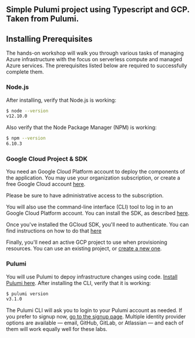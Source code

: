 ## Simple Pulumi project using Typescript and GCP. Taken from Pulumi.
## Installing Prerequisites

The hands-on workshop will walk you through various tasks of managing Azure infrastructure with the focus on serverless compute and managed Azure services. The prerequisites listed below are required to successfully complete them.

### Node.js

After installing, verify that Node.js is working:

```bash
$ node --version
v12.10.0
```

Also verify that the Node Package Manager (NPM) is working:

```bash
$ npm --version
6.10.3
```

### Google Cloud Project & SDK

You need an Google Cloud Platform account to deploy the components of the application. You may use your organization subscription, or create a free Google Cloud account [here](https://cloud.google.com/getting-started).

Please be sure to have administrative access to the subscription.

You will also use the command-line interface (CLI) tool to log in to an Google Cloud Platform account. You can install the SDK, as described [here](https://cloud.google.com/sdk/docs/install).

Once you've installed the GCloud SDK, you'll need to authenticate. You can find instructions on how to do that [here](https://cloud.google.com/sdk/docs/authorizing#authorizing_with_a_user_account)

Finally, you'll need an active GCP project to use when provisioning resources. You can use an existing project, or [create a new one](https://cloud.google.com/resource-manager/docs/creating-managing-projects).

### Pulumi

You will use Pulumi to depoy infrastructure changes using code. [Install Pulumi here](https://www.pulumi.com/docs/get-started/install/). After installing the CLI, verify that it is working:

```bash
$ pulumi version
v3.1.0
```

The Pulumi CLI will ask you to login to your Pulumi account as needed. If you prefer to signup now, [go to the signup page](http://app.pulumi.com/signup). Multiple identity provider options are available &mdash; email, GitHub, GitLab, or Atlassian &mdash; and each of them will work equally well for these labs.

